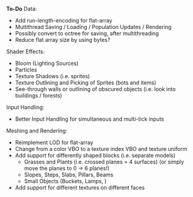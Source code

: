 **To-Do**
Data:
- Add run-length-encoding for flat-array
- Multithread Saving / Loading / Population Updates / Rendering
- Possibly convert to octree for saving, after multithreading
- Reduce flat array size by using bytes?

Shader Effects:
- Bloom (Lighting Sources)
- Particles
- Texture Shadows (i.e. sprites)
- Texture Outlining and Picking of Sprites (bots and items)
- See-through walls or outlining of obscured objects (i.e. look into buildings / forests)

Input Handling:
- Better Input Handling for simultaneous and multi-tick inputs

Meshing and Rendering:
- Reimplement LOD for flat-array
- Change from a color VBO to a texture index VBO and texture uniform
- Add support for differently shaped blocks (i.e. separate models)
  - Grasses and Plants (i.e. crossed planes = 4 surfaces) (or simply move the planes to 0 -> 6 planes!)
  - Slopes, Steps, Slabs, Pillars, Beams
  - Small Objects (Buckets, Lamps, )
- Add support for different textures on different faces
